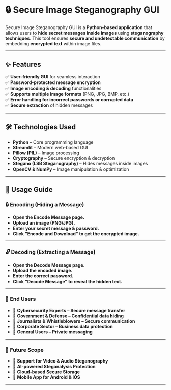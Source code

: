 # 🔒 Secure Image Steganography GUI  

Secure Image Steganography GUI is a **Python-based application** that allows users to **hide secret messages inside images** using **steganography techniques**. This tool ensures **secure and undetectable communication** by embedding **encrypted text** within image files.  

---

## ✨ Features  
✅ **User-friendly GUI** for seamless interaction  
✅ **Password-protected message encryption**  
✅ **Image encoding & decoding** functionalities  
✅ **Supports multiple image formats** (PNG, JPG, BMP, etc.)  
✅ **Error handling for incorrect passwords or corrupted data**  
✅ **Secure extraction** of hidden messages  

---

## 🛠️ Technologies Used  
- **Python** – Core programming language  
- **Streamlit** – Modern web-based GUI  
- **Pillow (PIL)** – Image processing  
- **Cryptography** – Secure encryption & decryption  
- **Stegano (LSB Steganography)** – Hides messages inside images  
- **OpenCV & NumPy** – Image manipulation & optimization  

---
## 📌 Usage Guide 
### 🔒 Encoding (Hiding a Message)
- **Open the Encode Message page.**
- **Upload an image (PNG/JPG).**
- **Enter your secret message & password.**
- **Click "Encode and Download" to get the encrypted image.**

---

### 🔓 Decoding (Extracting a Message)
- **Open the Decode Message page.**
- **Upload the encoded image.**
- **Enter the correct password.**
- **Click "Decode Message" to reveal the hidden text.**

---

### 🎯 End Users
 - 🔹 **Cybersecurity Experts – Secure message transfer**
- 🔹 **Government & Defense – Confidential data hiding**
- 🔹 **Journalists & Whistleblowers – Secure communication**
- 🔹 **Corporate Sector – Business data protection**
 - 🔹 **General Users – Private messaging**

---

 ### 🚀 Future Scope
- 🔹 **Support for Video & Audio Steganography**
- 🔹 **AI-powered Steganalysis Protection**
- 🔹 **Cloud-based Secure Storage**
- 🔹 **Mobile App for Android & iOS**

---

